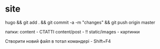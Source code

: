 # site

hugo && git add . && git commit -a -m "changes" && git push origin master

папки:
content - СТАТТІ 
content/post - !!
static/images - картинки


Створити новий файл в тотал командері - Shift+F4

 